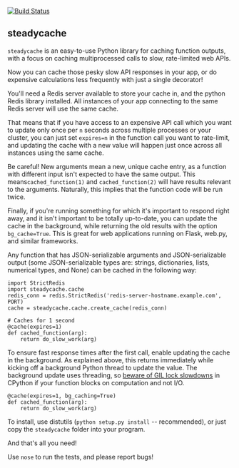 [![Build Status](https://travis-ci.org/davidmi/steadycache.svg?branch=master)](https://travis-ci.org/davidmi/steadycache)

steadycache
--------------

`steadycache` is an easy-to-use Python library for caching function outputs, with a focus on caching multiprocessed calls to slow, rate-limited web APIs.

Now you can cache those pesky slow API responses in your app, or do expensive calculations less frequently with just a single decorator!

You'll need a Redis server available to store your cache in, and the python Redis library installed. All instances of your app connecting to the same Redis server will use the same cache.

That means that if you have access to an expensive API call which you want to update only once per `n` seconds across multiple processes or your cluster, you can just set `expires=n` in the function call you want to rate-limit, and updating the cache with a new value will happen just once across all instances using the same cache.

Be careful! New arguments mean a new, unique cache entry, as a function with different input isn't expected to have the same output. This means`cached_function(1)` and `cached_function(2)` will have results relevant to the arguments. Naturally, this implies that the function code will be run twice.

Finally, if you're running something for which it's important to respond right away, and it isn't important to be totally up-to-date, you can update the cache in the background, while returning the old results with the option `bg_cache=True`. This is great for web applications running on Flask, web.py, and similar frameworks.

Any function that has JSON-serializable arguments and JSON-serializable output (some JSON-serializable types are: strings, dictionaries, lists, numerical types, and None) can be cached in the following way:

```
import StrictRedis
import steadycache.cache
redis_conn = redis.StrictRedis('redis-server-hostname.example.com', PORT)
cache = steadycache.cache.create_cache(redis_conn)

# Caches for 1 second
@cache(expires=1)
def cached_function(arg):
    return do_slow_work(arg)
```

To ensure fast response times after the first call, enable updating the cache in the background. As explained above, this returns immediately while kicking off a background Python thread to update the value. The background update uses threading, so [beware of GIL lock slowdowns](https://docs.python.org/2/library/threading.html) in CPython if your function blocks on computation and not I/O.

```
@cache(expires=1, bg_caching=True)
def cached_function(arg):
    return do_slow_work(arg)
```

To install, use distutils (`python setup.py install` -- recommended), or just copy the `steadycache` folder into your program.

And that's all you need!

Use `nose` to run the tests, and please report bugs!

